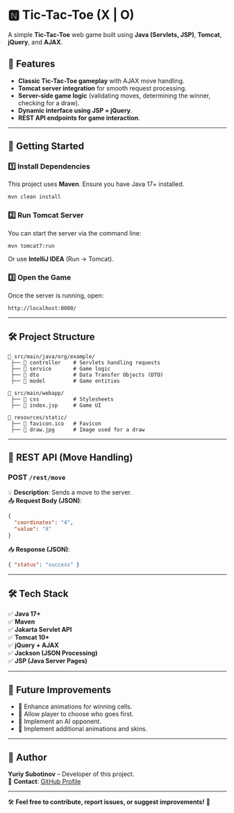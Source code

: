 # 🅽️ Tic-Tac-Toe (X | O)

A simple **Tic-Tac-Toe** web game built using **Java (Servlets, JSP)**, **Tomcat**, **jQuery**, and **AJAX**.

## 📌 Features
- **Classic Tic-Tac-Toe gameplay** with AJAX move handling.
- **Tomcat server integration** for smooth request processing.
- **Server-side game logic** (validating moves, determining the winner, checking for a draw).
- **Dynamic interface using JSP + jQuery**.
- **REST API endpoints for game interaction**.

---

## 🚀 Getting Started

### 1️⃣ **Install Dependencies**
This project uses **Maven**. Ensure you have Java 17+ installed.

```sh
mvn clean install
```

### 2️⃣ **Run Tomcat Server**
You can start the server via the command line:
```sh
mvn tomcat7:run
```
Or use **IntelliJ IDEA** (Run → Tomcat).

### 3️⃣ **Open the Game**
Once the server is running, open:
```
http://localhost:8080/
```

---

## 🛠 Project Structure
```
📂 src/main/java/org/example/
 ├── 📂 controller    # Servlets handling requests
 ├── 📂 service       # Game logic
 ├── 📂 dto           # Data Transfer Objects (DTO)
 ├── 📂 model         # Game entities
```
```
📂 src/main/webapp/
 ├── 📂 css           # Stylesheets
 ├── 📄 index.jsp     # Game UI
```
```
📂 resources/static/
 ├── 🎨 favicon.ico   # Favicon
 ├── 🎨 draw.jpg      # Image used for a draw
```

---

## 💽 REST API (Move Handling)
### **POST** `/rest/move`
💡 **Description**: Sends a move to the server.  
📤 **Request Body (JSON)**:
```json
{
  "coordinates": "4",
  "value": "X"
}
```
📥 **Response (JSON)**:
```json
{ "status": "success" }
```

---

## 🛠 Tech Stack
✅ **Java 17+**  
✅ **Maven**  
✅ **Jakarta Servlet API**  
✅ **Tomcat 10+**  
✅ **jQuery + AJAX**  
✅ **Jackson (JSON Processing)**  
✅ **JSP (Java Server Pages)**  

---

## 📌 Future Improvements
- 🔹 Enhance animations for winning cells.
- 🔹 Allow player to choose who goes first.
- 🔹 Implement an AI opponent.
- 🔹 Implement additional animations and skins.

---

## 🤝 Author
**Yuriy Subotinov** – Developer of this project.  
💬 **Contact**: [GitHub Profile](https://github.com/CrapMind)

---

🛠 **Feel free to contribute, report issues, or suggest improvements!** 🚀

